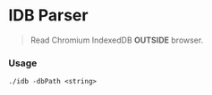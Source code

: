 # IDB Parser

> Read Chromium IndexedDB **OUTSIDE** browser.


### Usage

```shell
./idb -dbPath <string>
```
